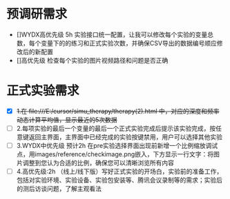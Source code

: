 # 预调研需求
- []WYDX高优先级 5h 实验接口统一配置，让我可以修改每个实验的变量总数，每个变量下的的练习和正式实验次数，并确保CSV导出的数据编号顺应修改后的新配置
- []高优先级 检查每个实验的图片视频路径和问题是否正确

# 正式实验需求
- [x] ~~1.在 file:///E:/cursor/simu_therapy/therapy(2).html 中，对应的深度和频率动态计算平均值，显示最近的5次数据~~
- [ ] 2.每项实验的最后一个变量的最后一个正式实验完成后提示该实验完成，按任意键返回主界面，主界面中已经完成的实验按键禁用，用户可以选择其他实验
- [ ] 3.WYDX中优先级 预计2h 在pre实验选择界面出现前新增一个比例缩放调试点，用images/reference/checkimage.png嵌入，下方显示一行文字：将图片调整到您认为合适的比例，确保您可以清晰浏览所有内容
- [ ] 4.高优先级:2h （线上/线下版）写好正式实验的开场白，实验前的准备工作，包括对实验环境、实验设备、实验包安装等、腾讯会议录制等的需求；实验后的测后访谈问题，了解主观看法
